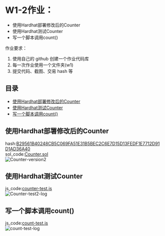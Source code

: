 # W1-2作业：
* 使用Hardhat部署修改后的Counter
* 使用Hardhat测试Counter
* 写一个脚本调用count()

作业要求：
1. 使用自己的 github 创建一个作业代码库
2. 每一次作业使用一个文件夹(w1) 
3. 提交代码、截图、交易 hash 等

## 目录
* [使用Hardhat部署修改后的Counter](#使用Hardhat部署修改后的Counter)
* [使用Hardhat测试Counter](#使用Hardhat测试Counter) 
* [写一个脚本调用count()](#写一个脚本调用count())

## 使用Hardhat部署修改后的Counter
hash:[B29561B40248CB5C069FA51E31B5BEC2C6E7D15D13FEDF1E7712D91D1AD36A40](https://www.oklink.com/zh-cn/oec-test/tx/0B29561B40248CB5C069FA51E31B5BEC2C6E7D15D13FEDF1E7712D91D1AD36A40)  
sol_code:[Counter.sol](/W1-2/DATA/HARDHAT/contracts/Counter.sol)  
![Counter-version2](/W1-1/DATA/picture/Counter-version2.png)  

## 使用Hardhat测试Counter
js_code:[counter-test.js](/W1-1/DATA/HARDHAT/test/counter-test.js)  
![Counter-test2-log](/W1-1/DATA/picture/Counter-test2.png)  

## 写一个脚本调用count()
js_code:[count-test.js](/W1-1/DATA/HARDHAT/task/counter.js)  
![count-test-log](/W1-1/DATA/picture/count-test.png)  